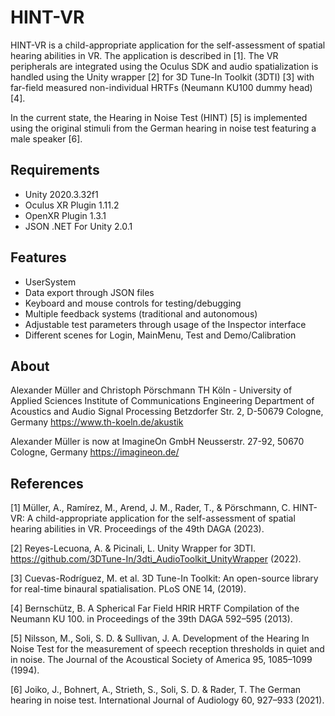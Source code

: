 # HINT-VR
HINT-VR is a child-appropriate application for the self-assessment of spatial hearing abilities in VR. The application is described in [1].
The VR peripherals are integrated using the Oculus SDK and audio spatialization is handled using the Unity wrapper [2] for 3D Tune-In Toolkit (3DTI) [3] with far-field
measured non-individual HRTFs (Neumann KU100 dummy head) [4]. 

In the current state, the Hearing in Noise Test (HINT) [5] is implemented using the original stimuli from the German hearing in noise test featuring a male speaker [6]. 

## Requirements
- Unity 2020.3.32f1
- Oculus XR Plugin 1.11.2
- OpenXR Plugin 1.3.1
- JSON .NET For Unity 2.0.1

##  Features
- UserSystem
- Data export through JSON files
- Keyboard and mouse controls for testing/debugging
- Multiple feedback systems (traditional and autonomous)
- Adjustable test parameters through usage of the Inspector interface
- Different scenes for Login, MainMenu, Test and Demo/Calibration

## About
Alexander Müller and Christoph Pörschmann
TH Köln - University of Applied Sciences
Institute of Communications Engineering
Department of Acoustics and Audio Signal Processing
Betzdorfer Str. 2, D-50679 Cologne, Germany
https://www.th-koeln.de/akustik

Alexander Müller is now at ImagineOn GmbH
Neusserstr. 27-92, 50670 Cologne, Germany
https://imagineon.de/

## References
[1] Müller, A., Ramírez, M., Arend, J. M., Rader, T., & Pörschmann, C. HINT-VR: A child-appropriate application for the self-assessment of spatial hearing abilities in VR. Proceedings of the 49th DAGA (2023).

[2] Reyes-Lecuona, A. & Picinali, L. Unity Wrapper for 3DTI. https://github.com/3DTune-In/3dti_AudioToolkit_UnityWrapper (2022).

[3] Cuevas-Rodríguez, M. et al. 3D Tune-In Toolkit: An open-source library for real-time binaural spatialisation. PLoS ONE 14, (2019).

[4] Bernschütz, B. A Spherical Far Field HRIR HRTF Compilation of the Neumann KU 100. in Proceedings of the 39th DAGA 592–595 (2013).

[5] Nilsson, M., Soli, S. D. & Sullivan, J. A. Development of the Hearing In Noise Test for the measurement of speech reception thresholds in quiet and in noise. The Journal of the Acoustical Society of America 95, 1085–1099 (1994).

[6] Joiko, J., Bohnert, A., Strieth, S., Soli, S. D. & Rader, T. The German hearing in noise test. International Journal of Audiology 60, 927–933 (2021).
